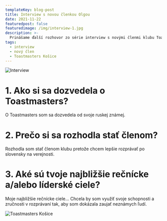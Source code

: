 ```yaml
---
templateKey: blog-post
title: Interview s novou členkou Olgou
date: 2021-11-22
featuredpost: false
featuredimage: /img/interview-1.jpg
description: >-
  Prinášame ďalší rozhovor zo série interview s novými členmi klubu Toastmasters Košice.
tags:
  - interview
  - nový člen
  - Toastmasters Košice
---
```

![Interview](/img/interview-1.jpg)

# 1. Ako si sa dozvedela o Toastmasters?
O Toastmasters som sa dozvedela od svoje ruskej známej.

# 2. Prečo si sa rozhodla stať členom? 
Rozhodla som stať členom klubu pretože chcem lepšie rozprávať po slovensky na verejnosti.

# 3. Aké sú tvoje najbližšie rečnícke a/alebo líderské ciele?
Moje najbližšie rečnícke ciele... Chcela by som využiť svoje schopnosti a zručnosti v rozprávaní tak, aby som dokázala zaujať neznámych ľudí.

![Toastmasters Košice](/img/klub-1.jpg)
